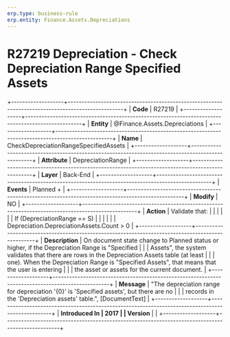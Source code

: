```yaml
---
erp.type: business-rule
erp.entity: Finance.Assets.Depreciations
---
```


# R27219 Depreciation - Check Depreciation Range Specified Assets
+-------------------+--------------------------------------------------------------------------------------------------+
| **Code**          | R27219                                                                                           |
+-------------------+--------------------------------------------------------------------------------------------------+
| **Entity**        | @Finance.Assets.Depreciations                                                                                     |
+-------------------+--------------------------------------------------------------------------------------------------+
| **Name**          | CheckDepreciationRangeSpecifiedAssets                                                            |
+-------------------+--------------------------------------------------------------------------------------------------+
| **Attribute**     | DepreciationRange                                                                                |
+-------------------+--------------------------------------------------------------------------------------------------+
| **Layer**         | Back-End                                                                                         |
+-------------------+--------------------------------------------------------------------------------------------------+
| **Events**        | Planned +                                                                                        |
+-------------------+--------------------------------------------------------------------------------------------------+
| **Modify**        | NO                                                                                               |
+-------------------+--------------------------------------------------------------------------------------------------+
| **Action**        | Validate that:                                                                                   |
|                   |                                                                                                  |
|                   | If (DepreciationRange == S)                                                                      |
|                   |                                                                                                  |
|                   | Depreciation.DepreciationAssets.Count \> 0                                                       |
+-------------------+--------------------------------------------------------------------------------------------------+
| **Description**   | On document state change to Planned status or higher, if the Depreciation Range is \"Specified   |
|                   | Assets\", the system validates that there are rows in the Depreciation Assets table (at least    |
|                   | one). When the Depreciation Range is \"Specified Assets\", that means that the user is entering  |
|                   | the asset or assets for the current document.                                                    |
+-------------------+--------------------------------------------------------------------------------------------------+
| **Message**       | \"The depreciation range for depreciation \'{0}\' is \'Specified assets\', but there are no      |
|                   | records in the \'Depreciation assets\' table.\", \[DocumentText\]                                |
+-------------------+--------------------------------------------------------------------------------------------------+
| **Introduced In   | 2017                                                                                             |
| Version**         |                                                                                                  |
+-------------------+--------------------------------------------------------------------------------------------------+

  

  

  
